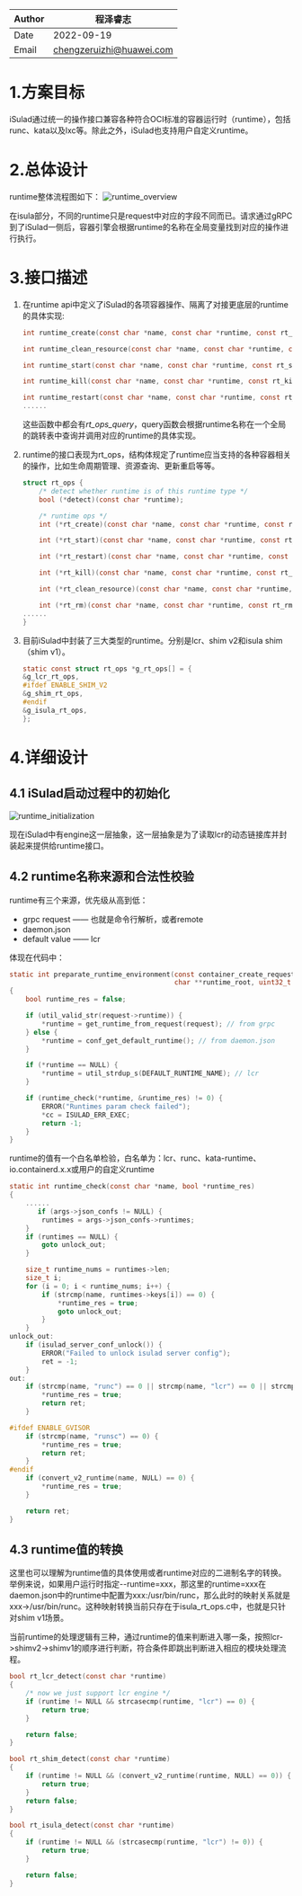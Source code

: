 
|Author | 程泽睿志    |
|------ | ---------- |
| Date  | 2022-09-19 |
| Email | chengzeruizhi@huawei.com|

# 1.方案目标
iSulad通过统一的操作接口兼容各种符合OCI标准的容器运行时（runtime），包括runc、kata以及lxc等。除此之外，iSulad也支持用户自定义runtime。


# 2.总体设计
runtime整体流程图如下：
![runtime_overview](../../../images/runtime_overview.png)

在isula部分，不同的runtime只是request中对应的字段不同而已。请求通过gRPC到了iSulad一侧后，容器引擎会根据runtime的名称在全局变量找到对应的操作进行执行。

# 3.接口描述
1. 在runtime api中定义了iSulad的各项容器操作、隔离了对接更底层的runtime的具体实现:
    ```c
    int runtime_create(const char *name, const char *runtime, const rt_create_params_t *params);

    int runtime_clean_resource(const char *name, const char *runtime, const rt_clean_params_t *params);

    int runtime_start(const char *name, const char *runtime, const rt_start_params_t *params, pid_ppid_info_t *pid_info);

    int runtime_kill(const char *name, const char *runtime, const rt_kill_params_t *params);

    int runtime_restart(const char *name, const char *runtime, const rt_restart_params_t *params);
    ......
    ```
    这些函数中都会有*rt_ops_query*，query函数会根据runtime名称在一个全局的跳转表中查询并调用对应的runtime的具体实现。

2. runtime的接口表现为rt_ops，结构体规定了runtime应当支持的各种容器相关的操作，比如生命周期管理、资源查询、更新重启等等。

    ```c
    struct rt_ops {
        /* detect whether runtime is of this runtime type */
        bool (*detect)(const char *runtime);

        /* runtime ops */
        int (*rt_create)(const char *name, const char *runtime, const rt_create_params_t *params);

        int (*rt_start)(const char *name, const char *runtime, const rt_start_params_t *params, pid_ppid_info_t *pid_info);

        int (*rt_restart)(const char *name, const char *runtime, const rt_restart_params_t *params);

        int (*rt_kill)(const char *name, const char *runtime, const rt_kill_params_t *params);

        int (*rt_clean_resource)(const char *name, const char *runtime, const rt_clean_params_t *params);

        int (*rt_rm)(const char *name, const char *runtime, const rt_rm_params_t *params);
    ......
    }
    ```

3. 目前iSulad中封装了三大类型的runtime。分别是lcr、shim v2和isula shim（shim v1）。
    ```c
    static const struct rt_ops *g_rt_ops[] = {
    &g_lcr_rt_ops,
    #ifdef ENABLE_SHIM_V2
    &g_shim_rt_ops,
    #endif
    &g_isula_rt_ops,
    };
    ```

# 4.详细设计
## 4.1 iSulad启动过程中的初始化
![runtime_initialization](../../../images/runtime_initialization.png)

现在iSulad中有engine这一层抽象，这一层抽象是为了读取lcr的动态链接库并封装起来提供给runtime接口。

## 4.2 runtime名称来源和合法性校验

runtime有三个来源，优先级从高到低：

- grpc request —— 也就是命令行解析，或者remote
- daemon.json
- default value —— lcr

体现在代码中：
```C
static int preparate_runtime_environment(const container_create_request *request, const char *id, char **runtime,
                                         char **runtime_root, uint32_t *cc)
{
    bool runtime_res = false;

    if (util_valid_str(request->runtime)) {
        *runtime = get_runtime_from_request(request); // from grpc
    } else {
        *runtime = conf_get_default_runtime(); // from daemon.json
    }

    if (*runtime == NULL) {
        *runtime = util_strdup_s(DEFAULT_RUNTIME_NAME); // lcr
    }

    if (runtime_check(*runtime, &runtime_res) != 0) {
        ERROR("Runtimes param check failed");
        *cc = ISULAD_ERR_EXEC;
        return -1;
    }
}
```

runtime的值有一个白名单检验，白名单为：lcr、runc、kata-runtime、io.containerd.x.x或用户的自定义runtime
```c
static int runtime_check(const char *name, bool *runtime_res)
{
    ......
       if (args->json_confs != NULL) {
        runtimes = args->json_confs->runtimes;
    }
    if (runtimes == NULL) {
        goto unlock_out;
    }

    size_t runtime_nums = runtimes->len;
    size_t i;
    for (i = 0; i < runtime_nums; i++) {
        if (strcmp(name, runtimes->keys[i]) == 0) {
            *runtime_res = true;
            goto unlock_out;
        }
    }
unlock_out:
    if (isulad_server_conf_unlock()) {
        ERROR("Failed to unlock isulad server config");
        ret = -1;
    }
out:
    if (strcmp(name, "runc") == 0 || strcmp(name, "lcr") == 0 || strcmp(name, "kata-runtime") == 0) {
        *runtime_res = true;
        return ret;
    }

#ifdef ENABLE_GVISOR
    if (strcmp(name, "runsc") == 0) {
        *runtime_res = true;
        return ret;
    }
#endif
    if (convert_v2_runtime(name, NULL) == 0) {
        *runtime_res = true;
    }

    return ret;
}
```

## 4.3 runtime值的转换
这里也可以理解为runtime值的具体使用或者runtime对应的二进制名字的转换。举例来说，如果用户运行时指定--runtime=xxx，那这里的runtime=xxx在daemon.json中的runtime中配置为xxx:/usr/bin/runc，那么此时的映射关系就是xxx->/usr/bin/runc。这种映射转换当前只存在于isula_rt_ops.c中，也就是只针对shim v1场景。

当前runtime的处理逻辑有三种，通过runtime的值来判断进入哪一条，按照lcr->shimv2->shimv1的顺序进行判断，符合条件即跳出判断进入相应的模块处理流程。
```c
bool rt_lcr_detect(const char *runtime)
{
    /* now we just support lcr engine */
    if (runtime != NULL && strcasecmp(runtime, "lcr") == 0) {
        return true;
    }

    return false;
}

bool rt_shim_detect(const char *runtime)
{
    if (runtime != NULL && (convert_v2_runtime(runtime, NULL) == 0)) {
        return true;
    }
    return false;
}

bool rt_isula_detect(const char *runtime)
{
    if (runtime != NULL && (strcasecmp(runtime, "lcr") != 0)) {
        return true;
    }

    return false;
}
```